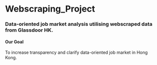 # Webscraping_Project
### Data-oriented job market analysis utilising webscraped data from Glassdoor HK.
#### Our Goal
To increase transparency and clarify data-oriented job market in Hong Kong.
